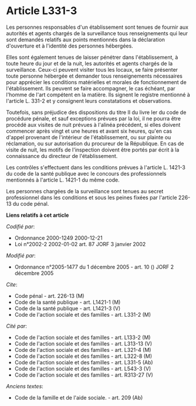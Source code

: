 # Article L331-3

Les personnes responsables d'un établissement sont tenues de fournir aux autorités et agents chargés de la surveillance tous
renseignements qui leur sont demandés relatifs aux points mentionnés dans la déclaration d'ouverture et à l'identité des
personnes hébergées.

Elles sont également tenues de laisser pénétrer dans l'établissement, à toute heure du jour et de la nuit, les autorités et
agents chargés de la surveillance. Ceux-ci peuvent visiter tous les locaux, se faire présenter toute personne hébergée et
demander tous renseignements nécessaires pour apprécier les conditions matérielles et morales de fonctionnement de
l'établissement. Ils peuvent se faire accompagner, le cas échéant, par l'homme de l'art compétent en la matière. Ils signent
le registre mentionné à l'article L. 331-2 et y consignent leurs constatations et observations.

Toutefois, sans préjudice des dispositions du titre II du livre Ier du code de procédure pénale, et sauf exceptions prévues
par la loi, il ne pourra être procédé aux visites de nuit prévues à l'alinéa précédent, si elles doivent commencer après
vingt et une heures et avant six heures, qu'en cas d'appel provenant de l'intérieur de l'établissement, ou sur plainte ou
réclamation, ou sur autorisation du procureur de la République. En cas de visite de nuit, les motifs de l'inspection doivent
être portés par écrit à la connaissance du directeur de l'établissement.

Les contrôles s'effectuent dans les conditions prévues à l'article L. 1421-3 du code de la santé publique avec le concours
des professionnels mentionnés à l'article L. 1421-1 du même code.

Les personnes chargées de la surveillance sont tenues au secret professionnel dans les conditions et sous les peines fixées
par l'article 226-13 du code pénal.

**Liens relatifs à cet article**

_Codifié par_:

  - Ordonnance 2000-1249 2000-12-21
  - Loi n°2002-2 2002-01-02 art. 87 JORF 3 janvier 2002

_Modifié par_:

  - Ordonnance n°2005-1477 du 1 décembre 2005 - art. 10 () JORF 2 décembre 2005

_Cite_:

  - Code pénal - art. 226-13 (M)
  - Code de la santé publique - art. L1421-1 (M)
  - Code de la santé publique - art. L1421-3 (V)
  - Code de l'action sociale et des familles - art. L331-2 (M)

_Cité par_:

  - Code de l'action sociale et des familles - art. L133-2 (M)
  - Code de l'action sociale et des familles - art. L313-13 (V)
  - Code de l'action sociale et des familles - art. L321-4 (M)
  - Code de l'action sociale et des familles - art. L322-8 (M)
  - Code de l'action sociale et des familles - art. L331-5 (Ab)
  - Code de l'action sociale et des familles - art. L543-3 (V)
  - Code de l'action sociale et des familles - art. R313-27 (V)

_Anciens textes_:

  - Code de la famille et de l'aide sociale. - art. 209 (Ab)
